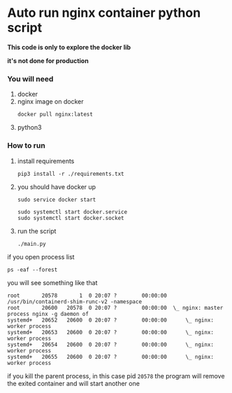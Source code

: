 # Auto run nginx container python script

**This code is only to explore the docker lib**

**it's not done for production**

### You will need

1. docker
2. nginx image on docker
    ```shell
    docker pull nginx:latest
    ```
3. python3

### How to run

1. install requirements
    ```shell
    pip3 install -r ./requirements.txt
    ```
2. you should have docker up
    ```shell
    sudo service docker start
    ```
    ```shell
    sudo systemctl start docker.service
    sudo systemctl start docker.socket
    ```
3. run the script
    ```shell
    ./main.py
    ```

if you open process list

```shell
ps -eaf --forest
```

you will see something like that

```
root       20578       1  0 20:07 ?        00:00:00 /usr/bin/containerd-shim-runc-v2 -namespace
root       20600   20578  0 20:07 ?        00:00:00  \_ nginx: master process nginx -g daemon of
systemd+   20652   20600  0 20:07 ?        00:00:00      \_ nginx: worker process
systemd+   20653   20600  0 20:07 ?        00:00:00      \_ nginx: worker process
systemd+   20654   20600  0 20:07 ?        00:00:00      \_ nginx: worker process
systemd+   20655   20600  0 20:07 ?        00:00:00      \_ nginx: worker process
```

if you kill the parent process, in this case pid `20578` the program will remove the exited container and will start another one
